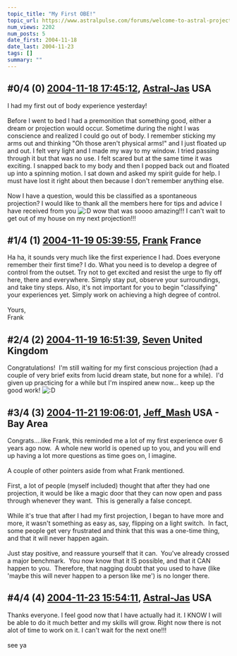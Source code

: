 ```yaml
---
topic_title: "My First OBE!"
topic_url: https://www.astralpulse.com/forums/welcome-to-astral-projection-experiences!/my-first-obe%21-15354
num_views: 2202
num_posts: 5
date_first: 2004-11-18
date_last: 2004-11-23
tags: []
summary: ""
---
```


## \#0/4 (0) [2004-11-18 17:45:12](https://www.astralpulse.com/forums/index.php?msg=134124), [Astral-Jas](https://www.astralpulse.com/forums/profile/?u=6741) USA ##
<section>
I had my first out of body experience yesterday!
<br>
<br>
Before I went to bed I had a premonition that something good, either a dream or projection would occur. Sometime during the night I was conscience and realized I could go out of body. I remember sticking my arms out and thinking "Oh those aren't physical arms!" and I just floated up and out. I felt very light and I made my way to my window. I tried passing through it but that was no use. I felt scared but at the same time it was exciting. I snapped back to my body and then I popped back out and floated up into a spinning motion. I sat down and asked my spirit guide for help. I must have lost it right about then because I don't remember anything else.
<br>
<br>
Now I have a question, would this be classified as a spontaneous projection? I would like to thank all the members here for tips and advice I have received from you
<img alt=":D" class="smiley" src="https://www.astralpulse.com/forums/Smileys/fugue/cheesy.png" title="Cheesy"/>
wow that was soooo amazing!!! I can't wait to get out of my house on my next projection!!!
</section>

## \#1/4 (1) [2004-11-19 05:39:55](https://www.astralpulse.com/forums/index.php?msg=134156), [Frank](https://www.astralpulse.com/forums/profile/?u=359) France ##
<section>
Ha ha, it sounds very much like the first experience I had. Does everyone remember their first time? I do. What you need is to develop a degree of control from the outset. Try not to get excited and resist the urge to fly off here, there and everywhere. Simply stay put, observe your surroundings, and take tiny steps. Also, it's not important for you to begin "classifying" your experiences yet. Simply work on achieving a high degree of control.
<br>
<br>
Yours,
<br>
Frank
</section>

## \#2/4 (2) [2004-11-19 16:51:39](https://www.astralpulse.com/forums/index.php?msg=134206), [Seven](https://www.astralpulse.com/forums/profile/?u=6408) United Kingdom ##
<section>
Congratulations!  I'm still waiting for my first conscious projection (had a couple of very brief exits from lucid dream state, but none for a while).  I'd given up practicing for a while but I'm inspired anew now... keep up the good work!
<img alt=":D" class="smiley" src="https://www.astralpulse.com/forums/Smileys/fugue/cheesy.png" title="Cheesy"/>
</section>

## \#3/4 (3) [2004-11-21 19:06:01](https://www.astralpulse.com/forums/index.php?msg=134374), [Jeff_Mash](https://www.astralpulse.com/forums/profile/?u=867) USA - Bay Area ##
<section>
Congrats....like Frank, this reminded me a lot of my first experience over 6 years ago now.  A whole new world is opened up to you, and you will end up having a lot more questions as time goes on, I imagine.
<br>
<br>
A couple of other pointers aside from what Frank mentioned.
<br>
<br>
First, a lot of people (myself included) thought that after they had one projection, it would be like a magic door that they can now open and pass through whenever they want.  This is generally a false concept.
<br>
<br>
While it's true that after I had my first projection, I began to have more and more, it wasn't something as easy as, say, flipping on a light switch.  In fact, some people get very frustrated and think that this was a one-time thing, and that it will never happen again.
<br>
<br>
Just stay positive, and reassure yourself that it can.  You've already crossed a major benchmark.  You now know that it IS possible, and that it CAN happen to you.  Therefore, that nagging doubt that you used to have (like 'maybe this will never happen to a person like me') is no longer there.
</section>

## \#4/4 (4) [2004-11-23 15:54:11](https://www.astralpulse.com/forums/index.php?msg=134591), [Astral-Jas](https://www.astralpulse.com/forums/profile/?u=6741) USA ##
<section>
Thanks everyone. I feel good now that I have actually had it. I KNOW I will be able to do it much better and my skills will grow. Right now there is not alot of time to work on it. I can't wait for the next one!!!
<br>
<br>
see ya
</section>